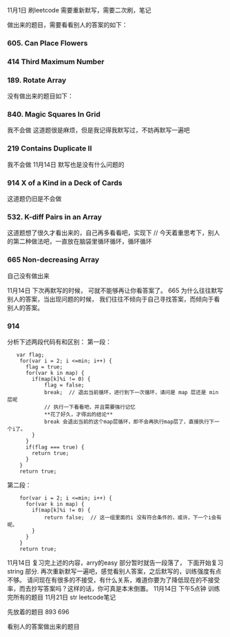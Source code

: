 11月1日 刷leetcode
需要重新默写，需要二次刷，笔记

做出来的题目，需要看看别人的答案的如下：
### 605. Can Place Flowers
### 414 Third Maximum Number
### 189. Rotate Array


没有做出来的题目如下：
### 840. Magic Squares In Grid
我不会做
这道题很是麻烦，但是我记得我默写过，不妨再默写一遍吧
### 219 Contains Duplicate II
我不会做
11月14日 默写也是没有什么问题的
### 914 X of a Kind in a Deck of Cards
这道题仍旧是不会做
### 532. K-diff Pairs in an Array
这道题想了很久才看出来的，自己再多看看吧，实现下
// 今天着重思考下，别人的第二种做法吧，一直放在脑袋里循环循环，循环循环
### 665 Non-decreasing Array
自己没有做出来

11月14日
下次再默写的时候， 可就不能够再让你看答案了。
665 
为什么往往默写别人的答案，当出现问题的时候，
我们往往不倾向于自己寻找答案，而倾向于看别人的答案。
### 914
分析下述两段代码有和区别：
第一段：
```
   var flag;
    for(var i = 2; i <=min; i++) {
      flag = true;
      for(var k in map) {
        if(map[k]%i != 0) {
            flag = false;
            break;  // 退出当前循环，进行到下一次循环，请问是 map 层还是 min 层呢
            // 执行一下看看吧，并且需要强行记忆
            **花了好久，才得出的结论**
            break 会退出当前的这个map层循环，即不会再执行map层了，直接执行下一个i了。
        }
      }
      if(flag === true) {
      	return true;
      }
    }
    return true;
```

第二段：
```
    for(var i = 2; i <=min; i++) {
      for(var k in map) {
        if(map[k]%i != 0) {
            return false;  // 这一组里面的i 没有符合条件的，或许，下一个i会有呢。
        }
      }
    }
    return true;
```

11月14日
复习完上述的内容，arry的easy 部分暂时就告一段落了， 下面开始复习string 部分.
再次重新默写一遍吧，感觉看别人答案，之后默写的，训练强度有点不够。
请问现在有很多的不接受，有什么关系，难道你要为了降低现在的不接受率，而去抄写答案吗？这样的话，你可真是本末倒置。
11月14日 下午5点钟 训练完所有的题目
11月21日 str leetcode笔记

先放着的题目
893
696

看别人的答案做出来的题目


